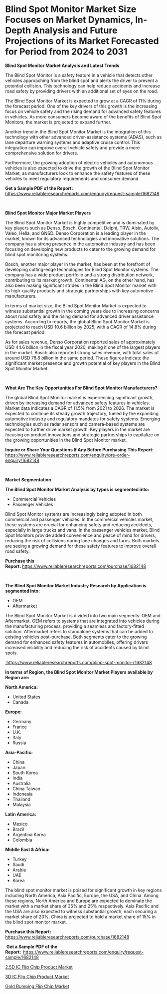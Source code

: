 <p><h1>Blind Spot Monitor Market Size Focuses on Market Dynamics, In-Depth Analysis and Future Projections of its Market Forecasted for Period from 2024 to 2031</h1></p><p><strong>Blind Spot Monitor Market Analysis and Latest Trends</strong></p>
<p><p>The Blind Spot Monitor is a safety feature in a vehicle that detects other vehicles approaching from the blind spot and alerts the driver to prevent a potential collision. This technology can help reduce accidents and increase road safety by providing drivers with an additional set of eyes on the road.</p><p>The Blind Spot Monitor Market is expected to grow at a CAGR of 11% during the forecast period. One of the key drivers of this growth is the increasing focus on vehicle safety and the rising demand for advanced safety features in vehicles. As more consumers become aware of the benefits of Blind Spot Monitors, the market is projected to expand further.</p><p>Another trend in the Blind Spot Monitor Market is the integration of this technology with other advanced driver-assistance systems (ADAS), such as lane departure warning systems and adaptive cruise control. This integration can improve overall vehicle safety and provide a more comprehensive solution for drivers.</p><p>Furthermore, the growing adoption of electric vehicles and autonomous vehicles is also expected to drive the growth of the Blind Spot Monitor Market, as manufacturers look to enhance the safety features of these vehicles to meet regulatory requirements and consumer demand.</p></p>
<p><strong>Get a Sample PDF of the Report:&nbsp;</strong> <a href="https://www.reliableresearchreports.com/enquiry/request-sample/1682148">https://www.reliableresearchreports.com/enquiry/request-sample/1682148</a></p>
<p>&nbsp;</p>
<p><strong>Blind Spot Monitor Major Market Players</strong></p>
<p><p>The Blind Spot Monitor Market is highly competitive and is dominated by key players such as Denso, Bosch, Continental, Delphi, TRW, Aisin, Autoliv, Valeo, Hella, and GNSD. Denso Corporation is a leading player in the market, known for its advanced technologies and innovative solutions. The company has a strong presence in the automotive industry and has been focusing on developing new products to cater to the growing demand for blind spot monitoring systems.</p><p>Bosch, another major player in the market, has been at the forefront of developing cutting-edge technologies for Blind Spot Monitor systems. The company has a wide product portfolio and a strong distribution network, contributing to its market growth. Continental AG, on the other hand, has also been making significant strides in the Blind Spot Monitor market with its high-quality products and strategic partnerships with key automotive manufacturers.</p><p>In terms of market size, the Blind Spot Monitor Market is expected to witness substantial growth in the coming years due to increasing concerns about road safety and the rising demand for advanced driver assistance systems. According to reports, the global Blind Spot Monitor Market is projected to reach USD 10.6 billion by 2025, with a CAGR of 14.8% during the forecast period.</p><p>As for sales revenue, Denso Corporation reported sales of approximately USD 44.6 billion in the fiscal year 2020, making it one of the largest players in the market. Bosch also reported strong sales revenue, with total sales of around USD 78.8 billion in the same period. These figures indicate the significant market presence and growth potential of key players in the Blind Spot Monitor Market.</p></p>
<p>&nbsp;</p>
<p><strong>What Are The Key Opportunities For Blind Spot Monitor Manufacturers?</strong></p>
<p><p>The global Blind Spot Monitor market is experiencing significant growth, driven by increasing demand for advanced safety features in vehicles. Market data indicates a CAGR of 11.5% from 2021 to 2026. The market is expected to continue its steady growth trajectory, fueled by the expanding automotive industry and regulatory mandates for safety systems. Emerging technologies such as radar sensors and camera-based systems are expected to further drive market growth. Key players in the market are focusing on product innovations and strategic partnerships to capitalize on the growing opportunities in the Blind Spot Monitor market.</p></p>
<p><strong>Inquire or Share Your Questions If Any Before Purchasing This Report:</strong> <a href="https://www.reliableresearchreports.com/enquiry/pre-order-enquiry/1682148">https://www.reliableresearchreports.com/enquiry/pre-order-enquiry/1682148</a></p>
<p>&nbsp;</p>
<p><strong>Market Segmentation</strong></p>
<p><strong>The Blind Spot Monitor Market Analysis by types is segmented into:</strong></p>
<p><ul><li>Commercial Vehicles</li><li>Passenger Vehicles</li></ul></p>
<p><p>Blind Spot Monitor systems are increasingly being adopted in both commercial and passenger vehicles. In the commercial vehicles market, these systems are crucial for enhancing safety and reducing accidents, especially in large trucks and vans. In the passenger vehicles market, Blind Spot Monitors provide added convenience and peace of mind for drivers, reducing the risk of collisions during lane changes and turns. Both markets are seeing a growing demand for these safety features to improve overall road safety.</p></p>
<p><strong>Purchase this Report:&nbsp;</strong><a href="https://www.reliableresearchreports.com/purchase/1682148">https://www.reliableresearchreports.com/purchase/1682148</a></p>
<p>&nbsp;</p>
<p><strong>The Blind Spot Monitor Market Industry Research by Application is segmented into:</strong></p>
<p><ul><li>OEM</li><li>Aftermarket</li></ul></p>
<p><p>The Blind Spot Monitor Market is divided into two main segments: OEM and Aftermarket. OEM refers to systems that are integrated into vehicles during the manufacturing process, providing a seamless and factory-fitted solution. Aftermarket refers to standalone systems that can be added to existing vehicles post-purchase. Both segments cater to the growing demand for enhanced safety features in automobiles, offering drivers increased visibility and reducing the risk of accidents caused by blind spots.</p></p>
<p><a href="https://www.reliableresearchreports.com/blind-spot-monitor-r1682148">&nbsp;https://www.reliableresearchreports.com/blind-spot-monitor-r1682148</a></p>
<p><strong>In terms of Region, the Blind Spot Monitor Market Players available by Region are:</strong></p>
<p>
    <p> <strong> North America: </strong>
        <ul>
            <li>United States</li>
            <li>Canada</li>
        </ul>
        </p> 
    <p> <strong> Europe: </strong>
        <ul>
            <li>Germany</li>
            <li>France</li>
            <li>U.K.</li>
            <li>Italy</li>
            <li>Russia</li>
        </ul>
        </p> 
    <p> <strong> Asia-Pacific: </strong>
        <ul>
            <li>China</li>
            <li>Japan</li>
            <li>South Korea</li>
            <li>India</li>
            <li>Australia</li>
            <li>China Taiwan</li>
            <li>Indonesia</li>
            <li>Thailand</li>
            <li>Malaysia</li>
        </ul>
        </p> 
    <p> <strong> Latin America: </strong>
        <ul>
            <li>Mexico</li>
            <li>Brazil</li>
            <li>Argentina Korea</li>
            <li>Colombia</li>
        </ul>
        </p> 
    <p> <strong> Middle East & Africa: </strong>
        <ul>
            <li>Turkey</li>
            <li>Saudi</li>
            <li>Arabia</li>
            <li>UAE</li>
            <li>Korea</li>
        </ul>
    </p>
    </p>
<p><p>The blind spot monitor market is poised for significant growth in key regions including North America, Asia Pacific, Europe, the USA, and China. Among these regions, North America and Europe are expected to dominate the market with a market share of 35% and 25% respectively. Asia Pacific and the USA are also expected to witness substantial growth, each securing a market share of 20%. China is projected to hold a market share of 15% in the blind spot monitor market.</p></p>
<p><strong>Purchase this Report: </strong><a href="https://www.reliableresearchreports.com/purchase/1682148">https://www.reliableresearchreports.com/purchase/1682148</a></p>
<p>&nbsp;<strong>Get a Sample PDF of the Report:&nbsp;&nbsp;</strong><a href="https://www.reliableresearchreports.com/enquiry/request-sample/1682148">https://www.reliableresearchreports.com/enquiry/request-sample/1682148</a></p>
<p><strong></strong></p>
<p><p><a href="https://github.com/globismark/Market-Research-Report-List-4/blob/main/25d-ic-flip-chip-product-market.md">2.5D IC Flip Chip Product Market</a></p><p><a href="https://github.com/susanjprice2023/Market-Research-Report-List-2/blob/main/3d-ic-flip-chip-product-market.md">3D IC Flip Chip Product Market</a></p><p><a href="https://github.com/dmmanir420/Market-Research-Report-List-1/blob/main/gold-bumping-flip-chip-market.md">Gold Bumping Flip Chip Market</a></p></p>